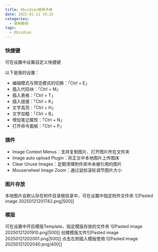```yaml
---
title: Obsidian使用手册
date: 2025-01-21 19:25
categories:
  - 使用教程
tags:
  - Obsidian
---
```

### 快捷键 
可在设置中设置自定义快捷键

以下是我的设置：

- 编辑模式与预览模式的切换：「Ctrl + E」
- 插入代码块：「Ctrl + M」
- 插入表格：「Ctrl + T」
- 插入链接：「Ctrl + K」
- 文字高亮：「Ctrl + H」
- 文字加粗：「Ctrl + B」
- 增加笔记属性：「Ctrl + N」
- 打开命令面板：「Ctrl + P」

### 插件

- Image Context Menus：支持复制图片、打开图片所在文件夹
- Image auto upload Plugin：将正文中本地图片上传图床
- Clear Unuse Images：定期清理附件库中未被引用的图片
- Mouserwheel Image Zoom：通过鼠标滚轮调节图片大小

### 图片存放
本地图片会默认存在附件目录根目录中，可在设置中指定附件文件夹
![[Pasted image 20250121201742.png|500]]

###  模版
可在设置中开启模版Template，指定模版存放的文件夹
![[Pasted image 20250121201910.png|500]]
创建模版文件![[Pasted image 20250121202001.png|500]]
点击左侧插入模版使用
![[Pasted image 20250121202040.png|400]]